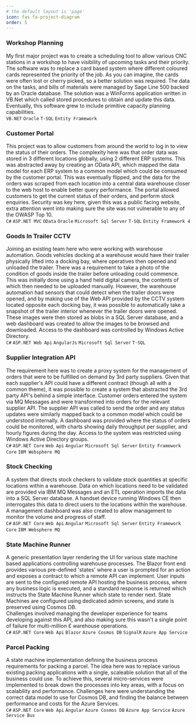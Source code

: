 ```yaml
---
# the default layout is 'page'
icon: fas fa-project-diagram
order: 5
---
```


### Workshop Planning
My first major project was to create a scheduling tool to allow various CNC stations in a workshop to have visibility of upcoming tasks and their priority.
The software was to replace a card based system where different coloured cards represented the priority of the job.
As you can imagine, the cards were often lost or cherry picked, so a better solution was required.
The data on the tasks, and bills of materials were managed by Sage Line 500 backed by an Oracle database.
The solution was a WinForms application written in VB.Net which called stored procedures to obtain and update this data.
Eventually, this software grew to include primitive capacity planning capabilities.  
`VB.NET` `Oracle` `T-SQL` `Entity Framework`

### Customer Portal
This project was to allow customers from around the world to log in to view the status of their orders.  The complexity here was that order data was stored in 3 different locations globally, using 2 different ERP systems.  This was abstracted away by creating an OData API, which mapped the data model for each ERP system to a common model which could be consumed by the customer portal. This was eventually flipped, and the data for the orders was scraped from each location into a central data warehouse closer to the web host to enable better query performance.  The portal allowed customers to get the current status of their orders, and perform stock enquiries.  Security was key here, given this was a public facing website, extra attention went into making sure the site was not vulnerable to any of the OWASP Top 10.  
`C#` `ASP.NET MVC` `OData` `Oracle` `Microsoft Sql Server` `T-SQL` `Entity Framework 4`

### Goods In Trailer CCTV
Joining an existing team here who were working with warehouse automation.  Goods vehicles docking at a warehouse would have their trailer physically lifted into a docking bay, where operatives then opened and unloaded the trailer.  There was a requirement to take a photo of the condition of goods inside the trailer before unloading could commence.  This was initially done using a hand held digital camera, the contents of which then needed to be uploaded manually.  However, the warehouse automation had sensors that could detect when the trailer doors were opened, and by making use of the Web API provided by the CCTV system located opposite each docking bay, it was possible to automatically take a snapshot of the trailer interior whenever the trailer doors were opened.  These images were then stored as blobs in a SQL Server database, and a web dashboard was created to allow the images to be browsed and downloaded.  Access to the dashboard was controlled by Windows Active Directory.  
`C#` `ASP.NET Web Api` `AngularJs` `Microsoft Sql Server` `T-SQL`

### Supplier Integration API
The requirement here was to create a proxy system for the management of orders that were to be fulfilled on demand by 3rd party suppliers.
Given that each supplier's API could have a different contract (though all with a common theme), it was possible to create a system that abstracted the 3rd party API's behind a simple interface.  Customer orders entered the system via MQ Messages and were transformed into orders for the relevant supplier API.  The supplier API was called to send the order and any status updates were similarly mapped back to a common model which could be understood internally.  A dashboard was provided where the status of orders could be monitored, with charts showing daily throughput per supplier, and hourly figures during the day.  Access to the system was restricted using Windows Active Directory groups.  
`C#` `ASP.NET Core` `Web Api` `Angular` `Microsoft Sql Server` `Entity Framework Core` `IBM Websphere MQ`

### Stock Checking
A system that directs stock checkers to validate stock quantities at specific locations within a warehouse.
Data on which locations need to be validated are provided via IBM MQ Messages and an ETL operation imports the data into a SQL Server database.
A handset device running Windows CE then interrogates this data to direct users to the locations within the warehouse. 
A management dashboard was also created to allow management to monitor the volume and progress of staff.  
`C#` `ASP.NET Core` `Web Api` `Angular` `Microsoft Sql Server` `Entity Framework Core` `IBM Websphere MQ`

### State Machine Runner
A generic presentation layer rendering the UI for various state machine based applications controlling warehouse processes.
The Blazor front end provides various pre-defined 'states' where a user is prompted for an action and exposes a contract to which a remote API can implement.
User inputs are sent to the configured remote API hosting the business process, where any business logic is executed, and a standard response is returned which instructs the State Machine Runner which state to render next.  State Machines are configured using dedicated admin screens, and state is preserved using Cosmos DB.  
Challenges involved managing the developer experience for teams developing against this API, and also making sure this wasn't a single point of failure for multi-million £ warehouse operations.  
`C#` `ASP.NET Core` `Web Api` `Blazor` `Azure Cosmos DB` `SignalR` `Azure App Service`

### Parcel Packing
A state machine implementation defining the business process requirements for packing a parcel.
The idea here was to replace various existing packing applications with a single, scaleable solution that all of the business could use.
To achieve this, several micro-services were implemented to break down the processes into key areas, with a focus on scalability and performance.
Challenges here were understanding the correct data model to use for Cosmos DB, and finding the balance between performance and costs for the Azure Services.  
`C#` `ASP.NET Core` `Web Api` `Angular` `Azure Cosmos DB` `Azure App Service` `Azure Service Bus`
